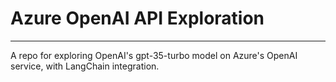 # Azure OpenAI API Exploration
-------------------------------

A repo for exploring OpenAI's gpt-35-turbo model on Azure's OpenAI service, with LangChain integration.
